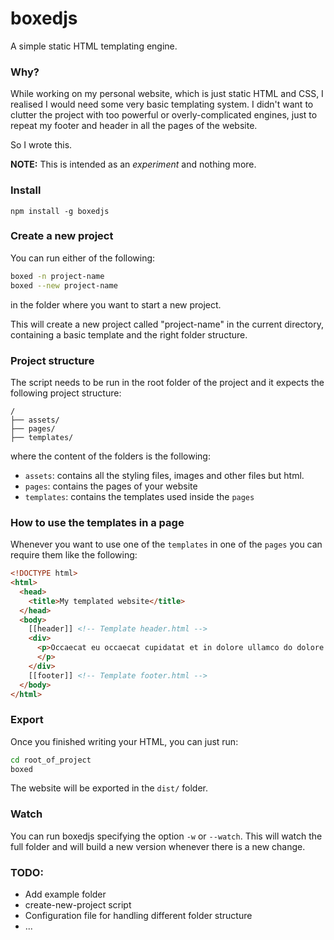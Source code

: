 # boxedjs
A simple static HTML templating engine.

### Why?
While working on my personal website, which is just static HTML and CSS, I realised I would need some very basic templating system.
I didn't want to clutter the project with too powerful or overly-complicated engines, just to repeat my footer and header in all the pages of the website.

So I wrote this.

**NOTE:** This is intended as an *experiment* and nothing more.


### Install

```
npm install -g boxedjs
```

### Create a new project
You can run either of the following:
```bash
boxed -n project-name
boxed --new project-name
```
in the folder where you want to start a new project.

This will create a new project called "project-name" in the current directory, containing a basic template and the right folder structure.


### Project structure
The script needs to be run in the root folder of the project and it expects the following project structure:
```
/
├── assets/
├── pages/
├── templates/
```
where the content of the folders is the following:
- `assets`: contains all the styling files, images and other files but html.
- `pages`: contains the pages of your website
- `templates`: contains the templates used inside the `pages`

### How to use the templates in a page
Whenever you want to use one of the `templates` in one of the `pages` you can require them like the following:
```html
<!DOCTYPE html>
<html>
  <head>
    <title>My templated website</title>
  </head>
  <body>
    [[header]] <!-- Template header.html -->
    <div>
      <p>Occaecat eu occaecat cupidatat et in dolore ullamco do dolore laboris magna deserunt in fugiat aute irure occaecat veniam tempor fugiat qui cillum ad aliquip dolore labore pariatur ut dolore est sit minim amet irure.
      </p>
    </div>
    [[footer]] <!-- Template footer.html -->
  </body>
</html>

```

### Export
Once you finished writing your HTML, you can just run:
```bash
cd root_of_project
boxed
```
The website will be exported in the `dist/` folder.

### Watch
You can run boxedjs specifying the option `-w` or `--watch`.
This will watch the full folder and will build a new version whenever there is a new change.


### TODO:
- Add example folder
- create-new-project script
- Configuration file for handling different folder structure
- ...
